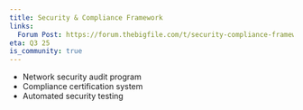```yaml
---
title: Security & Compliance Framework
links:
  Forum Post: https://forum.thebigfile.com/t/security-compliance-framework/50
eta: Q3 25
is_community: true
---
```


- Network security audit program
- Compliance certification system
- Automated security testing